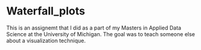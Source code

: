 # Waterfall_plots

This is an assignemt that I did as a part of my Masters in Applied Data Science at the University of Michigan. The goal was to teach someone else about a visualization technique.
